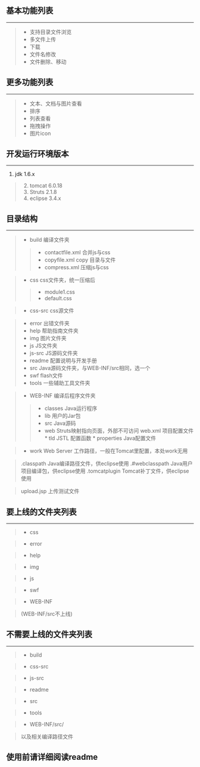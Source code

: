 ## 基本功能列表 ##

---

> - 支持目录文件浏览
> - 多文件上传
> - 下载
> - 文件名修改
> - 文件删除、移动

## 更多功能列表 ##

---

> - 文本、文档与图片查看
> - 排序
> - 列表查看
> - 拖拽操作
> - 图片icon


## 开发运行环境版本 ##

---

  1. jdk 1.6.x
> 2. tomcat 6.0.18
> 3. Struts 2.1.8
> 4. eclipse 3.4.x


## 目录结构 ##

---

> + build    编译文件夹
> > - contactfile.xml  合并js与css
> > - copyfile.xml     copy 目录与文件
> > - compress.xml     压缩js与css



> + css      css文件夹，统一压缩后
> > - module1.css
> > - default.css

> + css-src  css源文件

> + error   出错文件夹
> + help    帮助指南文件夹
> + img     图片文件夹
> + js      JS文件夹
> + js-src  JS源码文件夹
> + readme  配置说明与开发手册
> + src     Java源码文件夹，与WEB-INF/src相同，选一个
> + swf     flash文件
> + tools   一些辅助工具文件夹



> + WEB-INF 编译后程序文件夹
> > + classes  Java运行程序
> > + lib      用户的Jar包
> > + src      Java源码
> > + web      Struts映射指向页面，外部不可访问
> > web.xml    项目配置文件
    * tld      JSTL 配置函数
    * properties Java配置文件




> + work    Web Server 工作路径，一般在Tomcat里配置，本处work无用


> .classpath Java编译路径文件，供eclipse使用
> .#webclasspath Java用户项目编译包，供eclipse使用
> .tomcatplugin  Tomcat补丁文件，供eclipse使用


> upload.jsp 上传测试文件


## 要上线的文件夹列表 ##

---

> + css

> + error

> + help

> + img

> + js

> + swf

> + WEB-INF

> (WEB-INF/src不上线)


## 不需要上线的文件夹列表 ##

---

> - build

> - css-src

> - js-src

> - readme

> - src

> - tools

> - WEB-INF/src/

> 以及相关编译路径文件

## 使用前请详细阅读readme ##